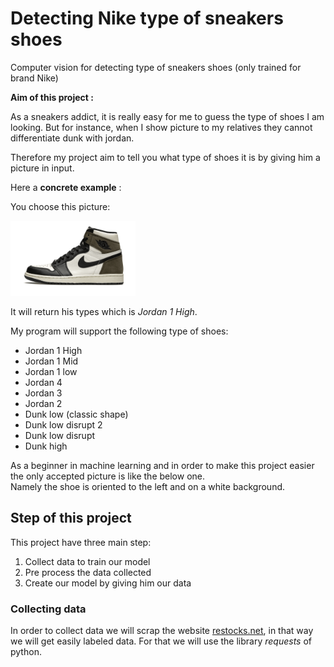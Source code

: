 # Detecting Nike type of sneakers shoes

Computer vision for detecting type of sneakers shoes (only trained for brand Nike)




**Aim of this project :**

As a sneakers addict, it is really easy for me to guess the type of shoes I am looking.
But for instance, when I show picture to my relatives they cannot differentiate dunk with jordan.
  
Therefore my project aim to tell you what type of shoes it is by giving him  a picture in input.

Here a **concrete example** :  

You choose this picture:

<img src="https://github.com/axelooc59/Detecting-type-of-sneakers-shoes/blob/main/mocha.png" alt="drawing" width="200"/>

It will return his types which is *Jordan 1 High*.

My program will support the following type of shoes:
* Jordan 1 High
* Jordan 1 Mid
* Jordan 1 low
* Jordan 4
* Jordan 3
* Jordan 2
* Dunk low (classic shape)
* Dunk low disrupt 2
* Dunk low disrupt
* Dunk high

As a beginner in machine learning and in order to make this project easier the only accepted picture is like the below one.   
Namely the shoe is oriented to the left and on a white background.

## Step of this project 
This project have three main step:
1. Collect data to train our model
2. Pre process the data collected
3. Create our model by giving him our data


### Collecting data
In order to collect data we will scrap the website [restocks.net](https://restocks.net), in that way we will get easily labeled data.
For that we will use the library *requests* of python.













